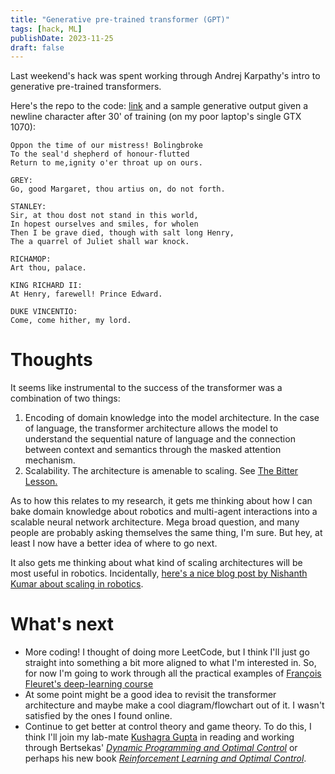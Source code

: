```yaml
---
title: "Generative pre-trained transformer (GPT)"
tags: [hack, ML]
publishDate: 2023-11-25
draft: false
---
```


Last weekend's hack was spent working through Andrej Karpathy's intro to generative pre-trained transformers. 

Here's the repo to the code: [link](https://github.com/fernandopalafox/hello_gpt) and a sample generative output given a newline character after 30' of training (on my poor laptop's single GTX 1070):

```
Oppon the time of our mistress! Bolingbroke
To the seal'd shepherd of honour-flutted
Return to me,ignity o'er throat up on ours.

GREY:
Go, good Margaret, thou artius on, do not forth.

STANLEY:
Sir, at thou dost not stand in this world,
In hopest ourselves and smiles, for wholen
Then I be grave died, though with salt long Henry,
The a quarrel of Juliet shall war knock.

RICHAMOP:
Art thou, palace.

KING RICHARD II:
At Henry, farewell! Prince Edward.

DUKE VINCENTIO:
Come, come hither, my lord.
```

# Thoughts
It seems like instrumental to the success of the transformer was a combination of two things: 
1. Encoding of domain knowledge into the model architecture. In the case of language, the transformer architecture allows the model to understand the sequential nature of language and the connection between context and semantics through the masked attention mechanism.
2. Scalability. The architecture is amenable to scaling. See [The Bitter Lesson.](http://www.incompleteideas.net/IncIdeas/BitterLesson.html)

As to how this relates to my research, it gets me thinking about how I can bake domain knowledge about robotics and multi-agent interactions into a scalable neural network architecture. Mega broad question, and many people are probably asking themselves the same thing, I'm sure. But hey, at least I now have a better idea of where to go next. 

It also gets me thinking about what kind of scaling architectures will be most useful in robotics. Incidentally, [here's a nice blog post by Nishanth Kumar about scaling in robotics](https://nishanthjkumar.com/Will-Scaling-Solve-Robotics-Perspectives-from-CoRL-2023/). 

# What's next
- More coding! I thought of doing more LeetCode, but I think I'll just go straight into something a bit more aligned to what I'm interested in. So, for now I'm going to work through all the practical examples of [François Fleuret's deep-learning course](https://fleuret.org/dlc/)
- At some point might be a good idea to revisit the transformer architecture and maybe make a cool diagram/flowchart out of it. I wasn't satisfied by the ones I found online. 
- Continue to get better at control theory and game theory. To do this, I think I'll join my lab-mate [Kushagra Gupta](https://clearoboticslab.github.io/people/kushagra_gupta/index.html) in reading and working through Bertsekas' [*Dynamic Programming and Optimal Control*](https://www.mit.edu/~dimitrib/dpbook.html) or perhaps his new book [*Reinforcement Learning and Optimal Control*](https://www.mit.edu/~dimitrib/RLbook.html).